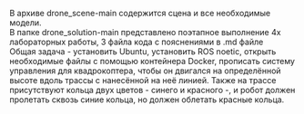 В архиве drone_scene-main содержится сцена и все необходимые модели.\
В папке drone_solution-main представлено поэтапное выполнение 4х лабораторных работы, 3 файла кода с пояснениями в .md файле\
Общая задача - установить Ubuntu, установить ROS noetic, открыть необходимые файлы с помощью контейнера Docker, прописать систему управления для квадрокоптера, чтобы он двигался на определённой высоте вдоль трассы с нанесённой на неё линией.
Также на трассе присутствуют кольца двух цветов - синего и красного -,  и робот должен пролетать сквозь синие кольца, но должен облетать красные кольца. 
